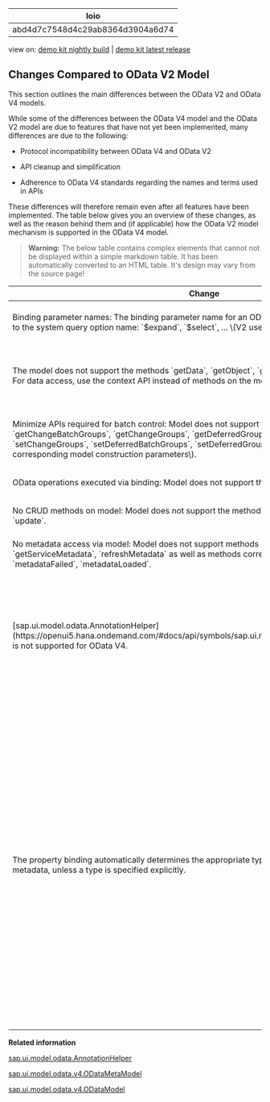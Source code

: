 <!-- loioabd4d7c7548d4c29ab8364d3904a6d74 -->

| loio |
| -----|
| abd4d7c7548d4c29ab8364d3904a6d74 |

<div id="loio">

view on: [demo kit nightly build](https://openui5nightly.hana.ondemand.com/#/topic/abd4d7c7548d4c29ab8364d3904a6d74) | [demo kit latest release](https://openui5.hana.ondemand.com/#/topic/abd4d7c7548d4c29ab8364d3904a6d74)</div>

## Changes Compared to OData V2 Model

This section outlines the main differences between the OData V2 and OData V4 models.

While some of the differences between the OData V4 model and the OData V2 model are due to features that have not yet been implemented, many differences are due to the following:

-   Protocol incompatibility between OData V4 and OData V2

-   API cleanup and simplification

-   Adherence to OData V4 standards regarding the names and terms used in APIs


These differences will therefore remain even after all features have been implemented. The table below gives you an overview of these changes, as well as the reason behind them and \(if applicable\) how the OData V2 model mechanism is supported in the OData V4 model.

 > **Warning:** The below table contains complex elements that cannot not be displayed within a simple markdown table. It has been automatically converted to an HTML table. It's design may vary from the source page!

<table>
	<thead>
		<tr>
			<th>Change</th>
			<th>Reason</th>
		</tr>
	</thead>
	<tbody>
		<tr>
			<td>Binding parameter names: The binding parameter name for an OData system query option is identical to the system query option name: `$expand`, `$select`, ... \(V2 uses `expand`, `select`\).</td>
			<td>Simplification: The OData V4 model simplifies the binding parameter structure to just one map where all entries in the map are OData query options, with the exception of entries that have a key starting with "$$" \(binding-specific parameters\). In all cases, the names of the binding parameters are exactly the same as in the OData URL sent to the server.</td>
		</tr>
		<tr>
			<td>The model does not support the methods `getData`, `getObject`, `getOriginalProperty`, `getProperty`. For data access, use the context API instead of methods on the model.</td>
			<td>OData requires asynchronous data retrieval: Synchronous data access requires that data has already been loaded from the server. This means there is no way of knowing whether this already happened, meaning the result of a synchronous access method is quite often unpredictable. The OData V4 context API offers ansynchronous and synchronous access to the data of a specific context. It is no longer necessary to construct a path for data access as needed by the methods on the model. For more information, see the section *Context API* in [Bindings](Bindings_54e0ddf.md).</td>
		</tr>
		<tr>
			<td>Minimize APIs required for batch control: Model does not support the methods `getChangeBatchGroups`, `getChangeGroups`, `getDeferredGroups`, `setChangeBatchGroups`, `setChangeGroups`, `setDeferredBatchGroups`, `setDeferredGroups`, `setUseBatch` \(and corresponding model construction parameters\).</td>
			<td>Simplification: Batch groups are solely defined via binding parameters with the corresponding parameters on the model as default. Application groups are by default deferred; there is no need to set or get deferred groups. You just need the `submitBatch` method on the model to control execution of the batch. You can use the predefined batch group `"$direct"` to switch off batch either for the complete model or for a specific binding \(only possible for the complete model in V2\). For more information, see [Batch Control](Batch_Control_74142a3.md).</td>
		</tr>
		<tr>
			<td>OData operations executed via binding: Model does not support the method `callFunction`.</td>
			<td>Simplification: Use an operation binding instead; it is now much easier to bind operation execution results to controls.</td>
		</tr>
		<tr>
			<td>No CRUD methods on model: Model does not support the methods `create`, `read`, `remove`, `update`.</td>
			<td>Simplification: `read`, `update`, `create` and `remove` operations are available implicitly via the bindings. Bindings can also be used without controls. It is not possible to trigger requests for specific OData URLs. For more information, see [Accessing Data in Controller Code](Accessing_Data_in_Controller_Code_17b30ac.md).</td>
		</tr>
		<tr>
			<td>No metadata access via model: Model does not support methods `getServiceAnnotations`, `getServiceMetadata`, `refreshMetadata` as well as methods corresponding to the events `metadataFailed`, `metadataLoaded`.</td>
			<td>Simplification: Metadata is only accessed via `ODataMetaModel`. Metadata is only loaded when needed \(e.g. for type detection or to compute URLs for write requests\); the corresponding methods on the `v4.ODataMetaModel` use promises instead of events.</td>
		</tr>
		<tr>
			<td> [sap.ui.model.odata.AnnotationHelper](https://openui5.hana.ondemand.com/#docs/api/symbols/sap.ui.model.odata.AnnotationHelper.html) is not supported for OData V4.</td>
			<td>Simplification: Much of the functionality in [sap.ui.model.odata.AnnotationHelper](https://openui5.hana.ondemand.com/#docs/api/symbols/sap.ui.model.odata.AnnotationHelper.html) is provided by [sap.ui.model.odata.v4.ODataMetaModel](https://openui5.hana.ondemand.com/#docs/api/symbols/sap.ui.model.odata.v4.ODataMetaModel.html)and [sap.ui.model.odata.v4.ODataModel](https://openui5.hana.ondemand.com/#docs/api/symbols/sap.ui.model.odata.v4.ODataModel.html). You can find the remaining functionality in the OData V4 specific [sap.ui.model.odata.v4.AnnotationHelper](https://openui5.hana.ondemand.com/#/api/sap.ui.model.odata.v4.AnnotationHelper.html).

 > Note:
 > The path syntax supported by the v4.ODataMetaModel, see [sap.ui.model.odata.v4.ODataMetaModel](https://openui5.hana.ondemand.com/#docs/api/symbols/sap.ui.model.odata.v4.ODataMetaModel.html), method `requestObject` allows for navigation in the model's metadata; there is no need to use `AnnotationHelper` methods for this.
			</td>
		</tr>
		<tr>
			<td>The property binding automatically determines the appropriate type depending on the property's metadata, unless a type is specified explicitly.</td>
			<td>For more information, see [Type Determination](Type_Determination_53cdd55.md).

 > Note:
 > By default, a property binding delivers a value formatted according to the target type of the control property it applies to, for example`boolean` in case of `<Icon src="sap-icon://message-warning" visible="{path: 'DeliveryDate', formatter: '.isOverdue'}">`. This leads to errors, because type determination adds the correct type for the `DeliveryDate` property, which is `DateTimeOffset`, and cannot format its value as `boolean`. In such cases, use `targetType: 'any'` as follows:
 > ``` xml
 > <Icon 
 > 	src="sap-icon://message-warning" 
 > 	visible="{
 > 		path: 'DeliveryDate', 
 > 		targetType: 'any', 
 > 		formatter: '.isOverdue'
 > 	}"/>
 > ```
 > The above also applies to [Expression Bindings](Expression_Binding_daf6852.md). In this case, there is a convenience notation `%{binding}`, which is a shortcut for `${path: 'binding', targetType: 'any'}`.

 > Note:
 > A property binding can have an object value. For more information, see [Property Binding With an Object Value](Initialization_and_Read_Requests_fccfb2e.md#loiofccfb2eb41414f0792c165e69a878717__section_g5j_v1r_mgb):
 > ``` xml
 > <SimpleForm binding="{/BusinessPartnerList('42')}">
 > 	<Label text="Phone number list"/>
 > 	<Text
 > 		text="{
 > 			path: 'BP_2_CONTACT', 
 > 			mode: 'OneTime', 
 > 			targetType: 'any', 
 > 			formatter: '.formatPhoneNumbersAsCSV'
 > 		}"/>
 > </SimpleForm>
 > ```
			</td>
		</tr>
	</tbody>
</table>

**Related information**  


[sap.ui.model.odata.AnnotationHelper](https://openui5.hana.ondemand.com/#docs/api/symbols/sap.ui.model.odata.AnnotationHelper.html)

[sap.ui.model.odata.v4.ODataMetaModel](https://openui5.hana.ondemand.com/#docs/api/symbols/sap.ui.model.odata.v4.ODataMetaModel.html)

[sap.ui.model.odata.v4.ODataModel](https://openui5.hana.ondemand.com/#docs/api/symbols/sap.ui.model.odata.v4.ODataModel.html)

